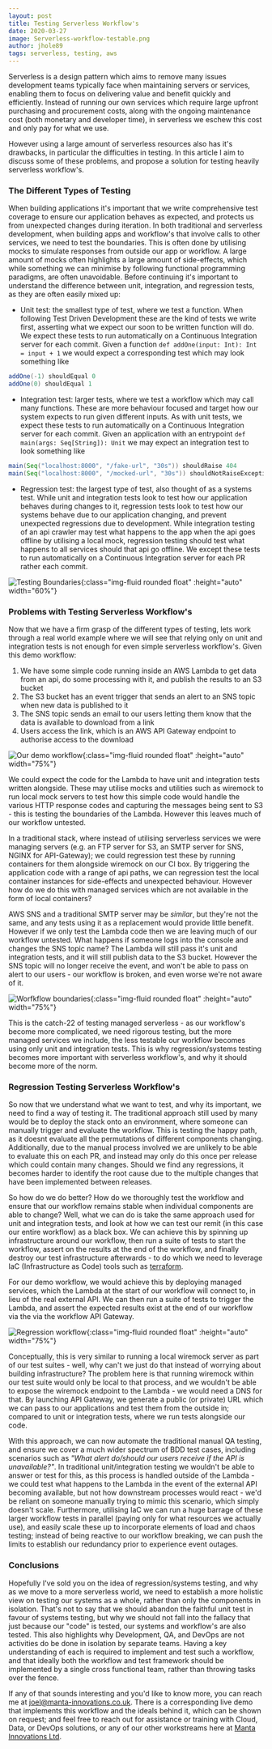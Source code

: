 ```yaml
---
layout: post
title: Testing Serverless Workflow's
date: 2020-03-27
image: Serverless-workflow-testable.png
author: jhole89
tags: serverless, testing, aws
---
```


Serverless is a design pattern which aims to remove many issues development teams typically face when maintaining 
servers or services, enabling them to focus on delivering value and benefit quickly and efficiently. Instead of running
our own services which require large upfront purchasing and procurement costs, along with the ongoing maintenance cost 
(both monetary and developer time), in serverless we eschew this cost and only pay for what we use.

However using a large amount of serverless resources also has it's drawbacks, in particular the difficulties in testing.
In this article I aim to discuss some of these problems, and propose a solution for testing heavily serverless workflow's.

### The Different Types of Testing
When building applications it's important that we write comprehensive test coverage to ensure our application behaves as
expected, and protects us from unexpected changes during iteration. In both traditional and serverless development, 
when building apps and workflow's that involve calls to other services, we need to test the boundaries. This is often 
done by utilising mocks to simulate responses from outside our app or workflow. A large amount of mocks often highlights 
a large amount of side-effects, which while something we can minimise by following functional programming paradigms, are 
often unavoidable. Before continuing it's important to understand the difference between unit, integration, and 
regression tests, as they are often easily mixed up:

* Unit test: the smallest type of test, where we test a function. When following Test Driven Development these are the 
kind of tests we write first, asserting what we expect our soon to be written function will do. We expect these tests 
to run automatically on a Continuous Integration server for each commit. Given a function
`def addOne(input: Int): Int = input + 1` we would expect a corresponding test which may look something like
```scala
addOne(-1) shouldEqual 0
addOne(0) shouldEqual 1
```

* Integration test: larger tests, where we test a workflow which may call many functions. These are more behaviour 
focused and target how our system expects to run given different inputs. As with unit tests, we expect these tests to 
run automatically on a Continuous Integration server for each commit. Given an application with an 
entrypoint `def main(args: Seq[String]): Unit` we may expect an integration test to look something like
```scala
main(Seq("localhost:8000", "/fake-url", "30s")) shouldRaise 404
main(Seq("localhost:8000", "/mocked-url", "30s")) shouldNotRaiseException
```

* Regression test: the largest type of test, also thought of as a systems test. While unit and integration tests look to 
test how our application behaves during changes to it, regression tests look to test how our systems behave due to our
application changing, and prevent unexpected regressions due to development. While integration testing of an api crawler 
may test what happens to the app when the api goes offline by utilising a local mock, regression testing should test what 
happens to all services should that api go offline. We except these tests to run automatically on a Continuous Integration 
server for each PR rather each commit.

![Testing Boundaries]({{site.baseurl}}/assets/images/blog/testing-boundaries.png){:class="img-fluid rounded float" :height="auto" width="60%"}

### Problems with Testing Serverless Workflow's
Now that we have a firm grasp of the different types of testing, lets work through a real world example where we will see
that relying only on unit and integration tests is not enough for even simple serverless workflow's. Given this demo
workflow:

 1. We have some simple code running inside an AWS Lambda to get data from an api, do some processing with it, and publish
  the results to an S3 bucket
 2. The S3 bucket has an event trigger that sends an alert to an SNS topic when new data is published to it
 3. The SNS topic sends an email to our users letting them know that the data is available to download from a link
 4. Users access the link, which is an AWS API Gateway endpoint to authorise access to the download
 
![Our demo workflow]({{site.baseurl}}/assets/images/blog/Serverless-workflow.png){:class="img-fluid rounded float" :height="auto" width="75%"}

We could expect the code for the Lambda to have unit and integration tests written alongside. These may utilise mocks 
and utilities such as wiremock to run local mock servers to test how this simple code would handle the various HTTP 
response codes and capturing the messages being sent to S3 - this is testing the boundaries of the Lambda. However this
leaves much of our workflow untested.

In a traditional stack, where instead of utilising serverless services we were managing servers (e.g. an FTP server for 
S3, an SMTP server for SNS, NGINX for API-Gateway); we could regression test these by running containers for them 
alongside wiremock on our CI box. By triggering the application code with a range of api paths, we can regression test 
the local container instances for side-effects and unexpected behaviour. However how do we do this with managed 
services which are not available in the form of local containers?

AWS SNS and a traditional SMTP server may be *similar*, but they're not the same, and any tests using it as a replacement
would provide little benefit. However if we only test the Lambda code then we are leaving much of our workflow untested. 
What happens if someone logs into the console and changes the SNS topic name? The Lambda will still pass it's unit and 
integration tests, and it will still publish data to the S3 bucket. However the SNS topic will no longer receive the 
event, and won't be able to pass on alert to our users - our workflow is broken, and even worse we're not aware of it.

![Worfkflow boundaries]({{site.baseurl}}/assets/images/blog/Serverless-workflow-testable.png){:class="img-fluid rounded float" :height="auto" width="75%"}

This is the catch-22 of testing managed serverless - as our workflow's become more complicated, we need rigorous testing, 
but the more managed services we include, the less testable our workflow becomes using only unit and integration tests. 
This is why regression/systems testing becomes more important with serverless workflow's, and why it should become more 
of the norm.

### Regression Testing Serverless Workflow's
So now that we understand what we want to test, and why its important, we need to find a way of testing it. The traditional
approach still used by many would be to deploy the stack onto an environment, where someone can manually trigger and 
evaluate the workflow. This is testing the happy path, as it doesnt evaluate all the permutations of different 
components changing. Additionally, due to the manual process involved we are unlikely to be able to evaluate this on each
PR, and instead may only do this once per release which could contain many changes. Should we find any regressions, 
it becomes harder to identify the root cause due to the multiple changes that have been implemented between releases.

So how do we do better? How do we thoroughly test the workflow and ensure that our workflow remains stable when 
individual components are able to change? Well, what we can do is take the same approach used for unit and 
integration tests, and look at how we can test our remit (in this case our entire workflow) as a black box. We can 
achieve this by spinning up infrastructure around our workflow, then run a suite of tests to start the workflow, assert 
on the results at the end of the workflow, and finally destroy our test infrastructure afterwards - to do which we need
to leverage IaC (Infrastructure as Code) tools such as [terraform](https://www.terraform.io/).

For our demo workflow, we would achieve this by deploying managed services, which the Lambda at the start of our 
workflow will connect to, in lieu of the real external API. We can then run a suite of tests to trigger the Lambda, and 
assert the expected results exist at the end of our workflow via the via the workflow API Gateway.

![Regression workflow]({{site.baseurl}}/assets/images/blog/serverless-workflow-ci.png){:class="img-fluid rounded float" :height="auto" width="75%"}

Conceptually, this is very similar to running a local wiremock server as part of our test suites - well, why can't we 
just do that instead of worrying about building infrastructure? The problem here is that running wiremock within our test
suite would only be local to that process, and we wouldn't be able to expose the wiremock endpoint to the Lambda - we 
would need a DNS for that. By launching API Gateway, we generate a public (or private) URL which we can pass to our 
applications and test them from the outside in; compared to unit or integration tests, where we run tests alongside our 
code.

With this approach, we can now automate the traditional manual QA testing, and ensure we cover a much wider spectrum of
BDD test cases, including scenarios such as *"What alert do/should our users receive if the API is unavailable?"*. In 
traditional unit/integration testing we wouldn't be able to answer or test for this, as this process is handled outside 
of the Lambda - we could test what happens to the Lambda in the event of the external API becoming available, but not 
how downstream processes would react - we'd be reliant on someone manually trying to mimic this scenario, which simply 
doesn't scale. Furthermore, utilising IaC we can run a huge barrage of these larger workflow tests in parallel (paying 
only for what resources we actually use), and easily scale these up to incorporate elements of load and chaos testing; 
instead of being reactive to our workflow breaking, we can push the limits to establish our redundancy prior to experience 
event outages. 

### Conclusions
Hopefully I've sold you on the idea of regression/systems testing, and why as we move to a more serverless world, we need
to establish a more holistic view on testing our systems as a whole, rather than only the components in isolation. That's
not to say that we should abandon the faithful unit test in favour of systems testing, but why we should not fall into
the fallacy that just because our "code" is tested, our systems and workflow's are also tested. This also highlights why 
Development, QA, and DevOps are not activities do be done in isolation by separate teams. Having a key understanding
of each is required to implement and test such a workflow, and that ideally both the workflow and test framework should 
be implemented by a single cross functional team, rather than throwing tasks over the fence.

If any of that sounds interesting and you'd like to know more, you can reach me at 
[joel@manta-innovations.co.uk](mailto:joel@manta-innovations.co.uk). There is a corresponding live demo that implements
this workflow and the ideals behind it, which can be shown on request; and feel free to reach out for assistance or training
with Cloud, Data, or DevOps solutions, or any of our other workstreams here at [Manta Innovations Ltd](https://manta-innovations.co.uk/).